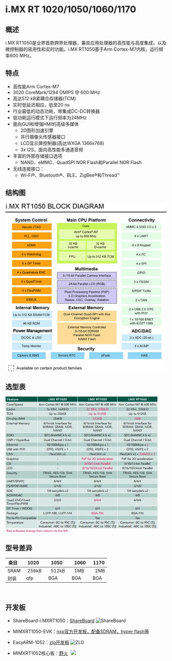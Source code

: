 # i.MX RT 1020/1050/1060/1170
## 概述
i.MX RT1050是业界首款跨界处理器，兼具应用处理器的高性能与高度集成，以及微控制器的易用性和实时功能。i.MX RT1050基于Arm Cortex-M7内核，运行频率600 MHz。     

## 特点

   - 高性能Arm Cortex-M7
   - 3020 CoreMark/1284 DMIPS @ 600 MHz
   - 高达512 kB紧耦合存储器(TCM)
   - 实时低延迟相应，低至20 ns
   - 行业最低的动态功耗，带集成DC-DC转换器
   - 低功耗运行模式下运行频率为24MHz
   - 面向GUI和增强HMI的高级多媒体
       - 2D图形加速引擎
       - 并行摄像头传感器接口
       - LCD显示屏控制器(高达WXGA 1366x768)
       - 3x I2S，面向高性能多通道音频
   - 丰富的外部存储接口选项
       - NAND、eMMC、QuadSPI NOR Flash和Parallel NOR Flash
   - 无线连接接口：
       - Wi-Fi®、Bluetooth®、BLE、ZigBee®和Thread™

## 结构图
![](../Pic/Misc/rtkt2.jpg)

## 选型表
![](../Pic/Misc/imxrt10xx.jpg)

## 型号差异
条目  |  1020   |  1050   |   1060   |  1170
-----|---------|----------|---------|---------
SRAM |  256kB  |   512kB  |   1MB   |   2MB
封装  |  qfp    |  BGA     |  BGA    |  BGA   


 
## 开发板     
- ShareBoard-i.MXRT1050：[ShareBoard](https://github.com/Share-Board/ShareBoard-iMXRT1050) ![ShareBoard](https://github.com/Share-Board/ShareBoard-iMXRT1050/blob/master/Pic/PCB_Front.png?raw=true)

- MIMXRT1050-EVK：[nxp官方开发板，配备SDRAM，hyper flash等](https://www.nxp.com/products/processors-and-microcontrollers/applications-processors/i.mx-applications-processors/i.mx-rt-series/i.mx-rt1050-evaluation-kit:MIMXRT1050-EVK)   
- EasyARM-1052：[zlg开发板](http://www.zlgmcu.com/Category_2495/Index.aspx#id3)  ![ZLG](http://www.zlgmcu.com/UploadFiles/zlgmcu/easyarm-rt1052_1.jpg)

- MIMXRT1052核心板：[野火](https://item.taobao.com/item.htm?spm=a1z10.3-c.w4002-10310241583.17.68856b46etnS2A&id=565533049348)  ![](../Pic/Misc/Fire1050.png)

